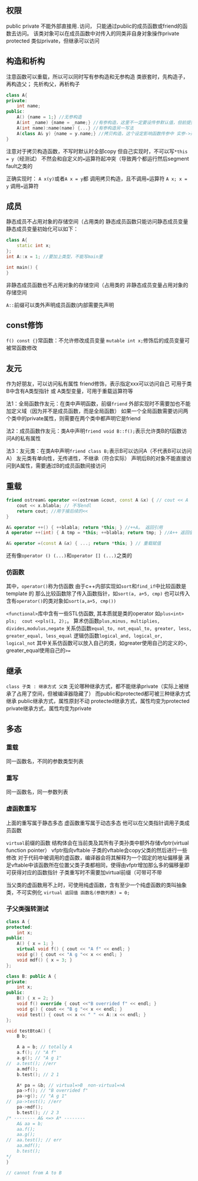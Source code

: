## 权限
public
private 不能外部直接用`.`访问， 只能通过public的成员函数或friend的函数去访问。 该类对象可以在成员函数中对传入的同类非自身对象操作private
protected 类似private，但继承可以访问

## 构造和析构
注意函数可以重载，所以可以同时写有参构造和无参构造
类嵌套时，先构造子，再构造父； 先析构父，再析构子
```c++
class A{
private:
    int name;
public:
    A() {name = 1;} //无参构造
    A(int _name) {name = _name;} //有参构造，这里不一定要设传参默认值，但前提要写无参构造
    A(int name):name(name) {...} //有参构造另一写法
    A(class A& y) {name = y.name;} //拷贝构造，这个设定影响函数传参中 实参->形参 那一步
}
```
注意对于拷贝构造函数，不写时默认时全部copy
但自己实现时，不可以写`*this = y`（经测试）
不然会和自定义的`=`运算符起冲突（导致两个都运行然后segment fault之类的

正确实现时：
`A x(y)`或者`A x = y`都 调用拷贝构造，且不调用`=`运算符
`A x; x = y` 调用`=`运算符

## 成员
静态成员不占用对象的存储空间（占用类的
静态成员函数只能访问静态成员变量
静态成员变量初始化可以如下：
```c++
class A{
    static int x;
};
int A::x = 1; //要加上类型，不能写main里

int main() {
}
```

非静态成员函数也不占用对象的存储空间（占用类的
非静态成员变量占用对象的存储空间

`A::`前缀可以类外声明成员函数(内部需要先声明

## const修饰
`f() const {}`常函数：不允许修改成员变量
`mutable int x;`修饰后的成员变量可被常函数修改

## 友元
作为好朋友，可以访问私有属性
friend修饰，表示指定xxx可以访问自己
可用于类B中含有A类型指针 或 A类型变量，可用于重载运算符等

法1：全局函数作友元：在类中声明函数，前缀`friend`
外部实现时不需要加也不能加定义域（因为并不是成员函数，而是全局函数）
如果一个全局函数需要访问两个类中的private属性，则需要在两个类中都声明它是friend

法2：成员函数作友元：类A中声明`friend void B::f();`表示允许类B的f函数访问A的私有属性

法3：友元类：在类A中声明`friend class B;`表示B可以访问A（不代表B可以访问A）
友元类有单向性，无传递性，不继承（符合实际）
声明后B的对象不能直接访问到A属性，需要通过B的成员函数间接访问

## 重载
```c++
friend ostream& operator <<(ostream &cout, const A &x) { // cout << A
    cout << x.blabla; // 不写endl
    return cout; //用于接后续的<<
}

A& operator ++() { ++blabla; return *this; } //++A。 返回引用
A operator ++(int) { A tmp = *this; ++blabla; return tmp; } //A++ 返回值

A& operator =(const A &x) { ...; return *this; } // 重载赋值
```
还有像`operator () (...)`和`operator [] (...)`之类的

### 仿函数
其中，`operator()`称为仿函数
由于c++内部实现如`sort`和`find_if`中比较函数是template 的
那么比较函数除了传入函数指针，如`sort(a, a+5, cmp)`
也可以传入含有`operator()`的类对象如`sort(a,a+5, cmp())`

`<functional>`库中含有一些STL仿函数, 其本质就是类的operator
如`plus<int> pls;  cout <<pls(1, 2);`。 
算术仿函数`plus,minus, multiplies, divides,modulus,negate`
关系仿函数`equal_to, not_equal_to, greater, less, greater_equal, less_equal`
逻辑仿函数`logical_and, logical_or, logical_not`
其中关系仿函数可以放入自己的类，如greater使用自己的定义的`>`, greater_equal使用自己的`>=`

## 继承
`class 子类 : 继承方式 父类`
无论哪种继承方式，都不能继承private（实际上被继承了占用了空间，但被编译器隐藏了）
而public和protected都可被三种继承方式继承
public继承方式，属性原封不动
protected继承方式，属性均变为protected
private继承方式，属性均变为private

## 多态
### 重载
同一函数名，不同的参数类型列表

### 重写
同一函数名，同一参数列表

### 虚函数重写
上面的重写属于静态多态
虚函数重写属于动态多态
他可以在父类指针调用子类成员函数

`virtual`前缀的函数
结构体会在当前类及其所有子类孙类中额外存储vfptr(virtual function pointer）
vfptr指向vftable
子类的vftable会copy父类的然后进行一些修改
对于代码中被调用的虚函数，编译器会将其解释为一个固定的地址偏移量
满足vftable中该函数所在位置父类子类都相同，使得由vfptr增加那么多的偏移量即可获得对应的函数指针
子类重写时不需要加virtual前缀（可带可不带

当父类的虚函数用不上时，可使用纯虚函数，含有至少一个纯虚函数的类叫抽象类，不可实例化
`virtual 返回值 函数名(参数列表) = 0;`

### 子父类强转测试
```c++
class A {  
protected:
	int x;
public:  
	A() { x = 1; }
    virtual void f() { cout << "A f" << endl; }  
    void g() { cout << "A g "<< x << endl; }  
	void mdf() { x = 3; }
};  

class B: public A {  
private:
	int x;
public:  
	B() { x = 2; }
    void f() override { cout <<"B overrided f" << endl; }  
    void g() { cout << "B g "<< x << endl; }  
    void test() { cout << x << " " << A::x << endl; }  
};  

void testBtoA() {
    B b;  

	A a = b; // totally A
	a.f(); // "A f"
	a.g(); // "A g 1"
//  a.test(); //err
	a.mdf();
	b.test(); // 2 1

	A* pa = &b; // virtual=>B  non-virtual=>A
	pa->f(); // "B overrided f"
	pa->g(); // "A g 1"
//  pa->test(); //err
	pa->mdf();
	b.test(); // 2 3
/* -------- A& <=> A* --------
	A& aa = b; 
	aa.f(); 
	aa.g(); 
//  aa.test(); // err
	aa.mdf();
	b.test();
*/
}

// cannot from A to B
```